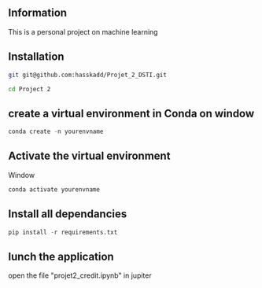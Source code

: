 ## Information

This is a personal project on machine learning

## Installation

```bash
git git@github.com:hasskadd/Projet_2_DSTI.git
```

```bash
cd Project 2
```

## create a virtual environment in Conda on window

```python
conda create -n yourenvname
```

## Activate the virtual environment

Window

```python
conda activate yourenvname
```

## Install all dependancies

```python
pip install -r requirements.txt
```

## lunch the application

open the file "projet2_credit.ipynb" in jupiter
